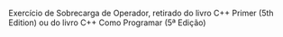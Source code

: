 Exercício de Sobrecarga de Operador, retirado do livro C++ Primer (5th Edition) ou do livro C++ Como Programar (5ª Edição)
